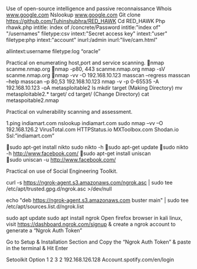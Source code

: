 Use of open-source intelligence and passive reconnaissance
Whois www.google.com
Nslookup www.google.com
Git clone https://github.com/Tuhinshubhra/RED_HAWK 
Cd RED_HAWK
Php rhawk.php
intitle: index of /concrete/Password
intitle:"index of" "/usernames"
filetype:csv intext:"Secret access key"
intext:"user" filetype:php intext:"account" inurl:/admin
inurl:"live/cam.html"

allintext:username filetype:log “oracle”

Practical on enumerating host,port and service scanning.
nmap scanme.nmap.org
nmap -p80, 443 scanme.nmap.org
nmap -sV scanme.nmap.org
nmap -vv -O 192.168.10.123
masscan –regress
masscan –help
masscan –p 80,53 192.168.10.123
nmap -v -p 0-65535 -A 192.168.10.123 -oA metasploitable2
ls
mkdir target (Making Directory)
mv metasploitable2.* target/
cd target/ (Change Directory)
cat metaspoitable2.nmap

Practical on vulnerability scanning and assessment.

1.ping indiamart.com
nslookup indiamart.com
sudo nmap –vv –O 192.168.126.2
VirusTotal.com
HTTPStatus.io
MXToolbox.com
Shodan.io
Ssl:”indiamart.com”

sudo apt-get install nikto
sudo nikto -h
sudo apt-get update
sudo nikto -h http://www.facebook.com/
sudo apt-get install uniscan  
sudo uniscan -u http://www.facebook.com/


Practical on use of Social Engineering Toolkit.

curl -s https://ngrok-agent.s3.amazonaws.com/ngrok.asc | sudo tee /etc/apt/trusted.gpg.d/ngrok.asc >/dev/null

echo "deb https://ngrok-agent.s3.amazonaws.com buster main" | sudo tee /etc/apt/sources.list.d/ngrok.list

sudo apt update
sudo apt install ngrok
Open firefox browser in kali linux, visit https://dashboard.ngrok.com/signup  & create a ngrok account to generate a “Ngrok Auth Token”

Go to Setup & Installation Section and Copy the “Ngrok Auth Token” & paste in the terminal & Hit Enter

Setoolkit 
Option 1 2 3 2  192.168.126.128
Account.spotify.com/en/login


